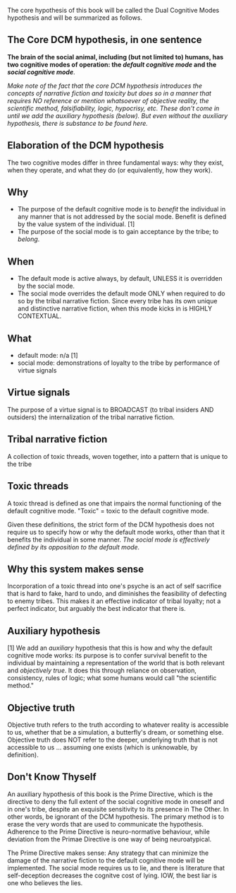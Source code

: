 The core hypothesis of this book will be called the Dual Cognitive Modes hypothesis and will be summarized as follows.

## The Core DCM hypothesis, in one sentence

**The brain of the social animal, including (but not limited to) humans, has two cognitive modes of operation: the *default cognitive mode* and the *social cognitive mode***. 

*Make note of the fact that the core DCM hypothesis introduces the concepts of narrative fiction and toxicity but does so in a manner that requires NO reference or mention whatsoever of objective reality, the scientific method, falsifiability, logic, hypocrisy, etc. These don't come in until we add the auxiliary hypothesis (below). But even without the auxiliary hypothesis, there is substance to be found here.*

## Elaboration of the DCM hypothesis

The two cognitive modes differ in three fundamental ways: why they exist, when they operate, and what they do (or equivalently, how they work).

## Why
- The purpose of the default cognitive mode is to *benefit* the individual in any manner that is not addressed by the social mode. Benefit is defined by the value system of the individual. [1]
- The purpose of the social mode is to gain acceptance by the tribe; to *belong*.

## When
- The default mode is active always, by default, UNLESS it is overridden by the social mode.
- The social mode overrides the default mode ONLY when required to do so by the tribal narrative fiction. Since every tribe has its own unique and distinctive narrative fiction, when this mode kicks in is HIGHLY CONTEXTUAL.

## What
- default mode: n/a [1]
- social mode: demonstrations of loyalty to the tribe by performance of virtue signals

## Virtue signals

The purpose of a virtue signal is to BROADCAST (to tribal insiders AND outsiders) the internalization of the tribal narrative fiction.

## Tribal narrative fiction

A collection of toxic threads, woven together, into a pattern that is unique to the tribe

## Toxic threads

A toxic thread is defined as one that impairs the normal functioning of the default cognitive mode. "Toxic" = toxic to the default cognitive mode. 

Given these definitions, the strict form of the DCM hypothesis does not require us to specify how or why the default mode works, other than that it benefits the individual in some manner. *The social mode is effectively defined by its opposition to the default mode.*

## Why this system makes sense

Incorporation of a toxic thread into one's psyche is an act of self sacrifice that is hard to fake, hard to undo, and diminishes the feasibility of defecting to enemy tribes. This makes it an effective indicator of tribal loyalty; not a perfect indicator, but arguably the best indicator that there is.

## Auxiliary hypothesis

[1] We add an *auxiliary* hypothesis that this is how and why the default cognitive mode works: its purpose is to confer survival benefit to the individual by maintaining a representation of the world that is both relevant and *objectively true*. It does this through reliance on observation, consistency, rules of logic; what some humans would call "the scientific method."

## Objective truth

Objective truth refers to the truth according to whatever reality is accessible to us, whether that be a simulation, a butterfly's dream, or something else. Objective truth does NOT refer to the deeper, underlying truth that is not accessible to us ... assuming one exists (which is unknowable, by definition).

## Don't Know Thyself

An auxiliary hypothesis of this book is the Prime Directive, which is the directive to deny the full extent of the social cognitive mode in oneself and in one's tribe, despite an exquisite sensitivity to its presence in The Other. In other words, be ignorant of the DCM hypothesis. The primary method is to erase the very words that are used to communicate the hypothesis. Adherence to the Prime Directive is neuro-normative behaviour, while deviation from the Primae Directive is one way of being neuroatypical.

The Prime Directive makes sense: Any strategy that can minimize the damage of the narrative fiction to the default cognitive mode will be implemented. The social mode requires us to lie, and there is literature that self-deception decreases the cognitve cost of lying. IOW, the best liar is one who believes the lies.


